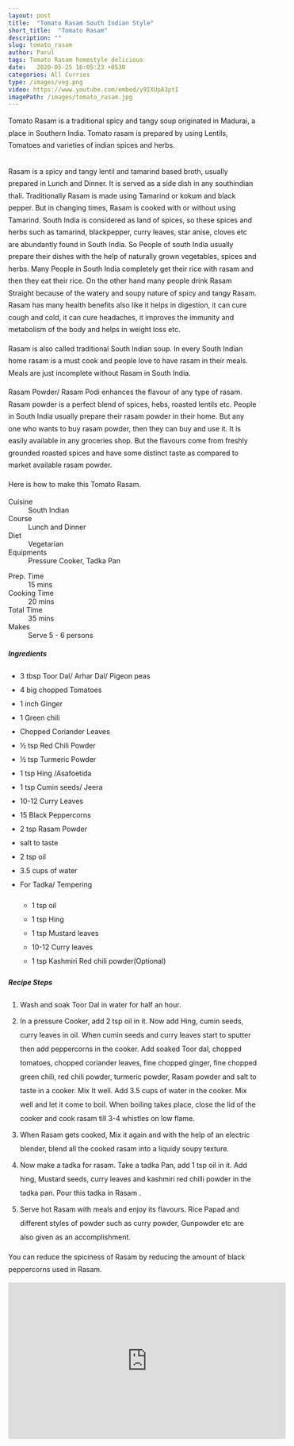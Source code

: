 ```yaml
---
layout: post
title:  "Tomato Rasam South Indian Style"
short_title:  "Tomato Rasam"
description: ""
slug: tomato_rasam
author: Parul
tags: Tomato Rasam homestyle delicious
date:   2020-05-25 16:05:23 +0530
categories: All Curries
type: /images/veg.png
video: https://www.youtube.com/embed/y9IXUpA3ptI
imagePath: /images/tomato_rasam.jpg
---
```

<p class="text-justify" style="line-height: 175%;">
Tomato Rasam is a traditional spicy and tangy soup originated in Madurai, a place in Southern India. Tomato rasam is prepared by using Lentils, Tomatoes and varieties of indian spices and herbs.
</p>

<div class="row">
    <div class="col-md-12"><img src="../images/tomato_rasam.jpg" alt="" class="rounded img-fluid mb-2"></div>
</div>

<p class="text-justify" style="line-height: 175%;">
Rasam is a spicy and tangy lentil and tamarind based broth, usually prepared in Lunch and Dinner. It is served as a side dish in any southindian thali. Traditionally Rasam is made using Tamarind or kokum and black pepper. But in changing times, Rasam is cooked with or without using Tamarind. South India is considered as land of spices, so these spices and herbs such as tamarind, blackpepper, curry leaves, star anise, cloves etc are abundantly found in South India. So People of south India usually prepare their dishes with the help of naturally grown vegetables, spices and herbs. Many People in South India completely get their rice with rasam and then they eat their rice. On the other hand many people drink Rasam Straight because of the watery and soupy nature of spicy and tangy Rasam. Rasam has many health benefits also like it helps in digestion, it can cure cough and cold, it can cure  headaches, it improves the immunity and metabolism of the body and helps in weight loss etc.
</p>

<p class="text-justify" style="line-height: 175%;">
Rasam is also called traditional South Indian soup. In every South Indian home rasam is a must cook and people love to have rasam in their meals. Meals are just incomplete without Rasam in South India.
</p>

<p class="text-justify" style="line-height: 175%;">
Rasam Powder/ Rasam Podi  enhances the flavour of any type of rasam. Rasam powder is a perfect blend of spices, hebs, roasted lentils etc. People in South India usually prepare their rasam powder in their home. But any one who wants to buy rasam powder, then they can buy and use it. It is easily available in any groceries shop. But the flavours come from freshly grounded roasted spices and have some distinct taste as compared to market available rasam powder.
</p>

<p class="text-justify" style="line-height: 175%;">
Here is how to make this Tomato Rasam.
</p>

<div class="row">
    <div class="col-md-6">
        <dl class="row">
            <dt class="col-sm-4">Cuisine</dt><dd class="col-sm-7">South Indian</dd>
            <dt class="col-sm-4">Course</dt><dd class="col-sm-7">Lunch and Dinner</dd>
            <dt class="col-sm-4">Diet</dt><dd class="col-sm-7">Vegetarian</dd>
            <dt class="col-sm-4">Equipments</dt><dd class="col-sm-7">Pressure Cooker, Tadka Pan</dd>
        </dl>
    </div>
    <div class="col-md-6">
        <dl class="row">
            <dt class="col-sm-5">Prep. Time</dt><dd class="col-sm-7">15 mins</dd>
            <dt class="col-sm-5">Cooking Time</dt><dd class="col-sm-7">20 mins</dd>
            <dt class="col-sm-5">Total Time</dt><dd class="col-sm-7">35 mins</dd>
            <dt class="col-sm-5">Makes</dt><dd class="col-sm-7">Serve 5 - 6 persons</dd>
        </dl>
    </div>
</div>

<section>
    <div class="recipe-section-divider"></div>
    <div class="row" id="ingredients">
        <div class="col-md-12"><h5 class="font-weight-bold">Ingredients</h5></div>
    </div>
    <div class="row">
        <div class="col-md-12">            
            <ul style="line-height: 200%">
                <li>3 tbsp Toor Dal/ Arhar Dal/ Pigeon peas</li>
                <li>4  big chopped Tomatoes</li>
                <li>1 inch Ginger</li>
                <li>1 Green chili</li>
                <li>Chopped Coriander Leaves</li>
                <li>½ tsp Red Chili Powder</li>
                <li>½ tsp Turmeric Powder</li>
                <li>1 tsp Hing /Asafoetida</li>
                <li>1 tsp Cumin seeds/ Jeera</li>
                <li>10-12 Curry Leaves</li>
                <li>15 Black Peppercorns</li>
                <li>2 tsp Rasam Powder</li>
                <li>salt to taste</li>
                <li>2 tsp oil</li>
                <li>3.5 cups of water</li>
                <li>For Tadka/ Tempering</li>
                <ul>
                    <li>1 tsp oil</li>
                    <li>1 tsp Hing</li>
                    <li>1 tsp Mustard leaves</li>
                    <li>10-12 Curry leaves</li>
                    <li>1 tsp Kashmiri  Red chili powder(Optional)</li>
                </ul>
            </ul>
        </div>
    </div>
</section>
<div class="recipe-section-divider"></div>
<div class="row" id="recipe">
        <div class="col-md-12"><h5 class="font-weight-bold">Recipe Steps</h5></div>
    </div>
<div class="row">
    <div class="col-md-12">
        <ol class="post-list text-justify" style="line-height: 200%">
            <li style="margin-bottom:5px;">Wash and soak Toor Dal  in water  for half an hour.</li>
            <li style="margin-bottom:5px;">In a pressure Cooker, add 2 tsp oil in it. Now add Hing, cumin seeds, curry leaves in oil. When cumin seeds and curry leaves start to sputter then add peppercorns in the cooker. Add soaked Toor dal, chopped tomatoes, chopped coriander leaves, fine chopped ginger, fine chopped green chili, red chili powder, turmeric powder, Rasam powder and salt to taste in a cooker. Mix It well. Add 3.5 cups of water in the cooker. Mix well and let it come to boil. When boiling takes place, close the lid of the cooker and cook rasam till 3-4 whistles on low flame.</li>
            <li style="margin-bottom:5px;">When Rasam gets cooked, Mix it again and with the help of an electric blender, blend all the cooked rasam into a liquidy soupy texture.</li>
            <li style="margin-bottom:5px;">Now make a tadka for rasam. Take a tadka Pan, add 1 tsp oil in it. Add hing, Mustard seeds, curry leaves and kashmiri red chilli powder in the tadka pan. Pour this tadka in Rasam .</li>
            <li style="margin-bottom:5px;">Serve hot Rasam with meals and enjoy its flavours. Rice Papad and different styles of powder such as curry powder, Gunpowder etc are also given as an accomplishment.</li>
        </ol>
        <p class="text-justify" style="line-height: 175%;"><i class="fas fa-lightbulb"></i> You can reduce the spiciness of Rasam by reducing the amount of black peppercorns used  in Rasam.</p>
    </div>
</div>
<div class="row" id="video">
    <div class="col-md-12">
        <div class="embed-responsive embed-responsive-16by9">
            <iframe width="560" height="315" src="https://www.youtube.com/embed/y9IXUpA3ptI" frameborder="0" allow="accelerometer; autoplay; encrypted-media; gyroscope; picture-in-picture" allowfullscreen></iframe>
        </div>
    </div>
</div>
<br>